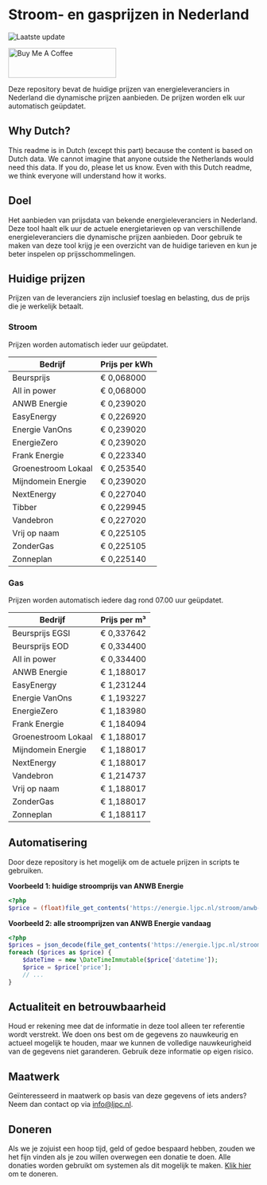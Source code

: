 # Stroom- en gasprijzen in Nederland

![Laatste update](https://img.shields.io/badge/laatste%20update-2025--04--16%2016%3A00%20CET-brightgreen)

<a href="https://www.buymeacoffee.com/Lars-" target="_blank"><img src="https://cdn.buymeacoffee.com/buttons/v2/default-orange.png" alt="Buy Me A Coffee" height="60" style="height: 60px !important;width: 217px !important;" ></a>

Deze repository bevat de huidige prijzen van energieleveranciers in Nederland die dynamische prijzen aanbieden. De prijzen worden elk uur automatisch geüpdatet.

## Why Dutch?

This readme is in Dutch (except this part) because the content is based on Dutch data. We cannot imagine that anyone outside the Netherlands would need this data. If you do, please let us know. Even with this Dutch readme, we think
everyone will understand how it works.

## Doel

Het aanbieden van prijsdata van bekende energieleveranciers in Nederland. Deze tool haalt elk uur de actuele energietarieven op van verschillende energieleveranciers die dynamische prijzen aanbieden. Door gebruik te maken van deze tool
krijg je een overzicht van de huidige tarieven en kun je beter inspelen op prijsschommelingen.

## Huidige prijzen

Prijzen van de leveranciers zijn inclusief toeslag en belasting, dus de prijs die je werkelijk betaalt.

### Stroom

Prijzen worden automatisch ieder uur geüpdatet.

 Bedrijf | Prijs per kWh 
---------|---------------
Beursprijs | € 0,068000
All in power | € 0,068000
ANWB Energie | € 0,239020
EasyEnergy | € 0,226920
Energie VanOns | € 0,239020
EnergieZero | € 0,239020
Frank Energie | € 0,223340
Groenestroom Lokaal | € 0,253540
Mijndomein Energie | € 0,239020
NextEnergy | € 0,227040
Tibber | € 0,229945
Vandebron | € 0,227020
Vrij op naam | € 0,225105
ZonderGas | € 0,225105
Zonneplan | € 0,225140


### Gas

Prijzen worden automatisch iedere dag rond 07.00 uur geüpdatet.

 Bedrijf | Prijs per m³ 
---------|--------------
Beursprijs EGSI | € 0,337642
Beursprijs EOD | € 0,334400
All in power | € 0,334400
ANWB Energie | € 1,188017
EasyEnergy | € 1,231244
Energie VanOns | € 1,193227
EnergieZero | € 1,183980
Frank Energie | € 1,184094
Groenestroom Lokaal | € 1,188017
Mijndomein Energie | € 1,188017
NextEnergy | € 1,188017
Vandebron | € 1,214737
Vrij op naam | € 1,188017
ZonderGas | € 1,188017
Zonneplan | € 1,188117


## Automatisering

Door deze repository is het mogelijk om de actuele prijzen in scripts te gebruiken.

**Voorbeeld 1: huidige stroomprijs van ANWB Energie**

```php
<?php
$price = (float)file_get_contents('https://energie.ljpc.nl/stroom/anwb-energie-nu.txt');

```

**Voorbeeld 2: alle stroomprijzen van ANWB Energie vandaag**

```php
<?php
$prices = json_decode(file_get_contents('https://energie.ljpc.nl/stroom/all-in-power-vandaag.json'),true);
foreach ($prices as $price) {
    $dateTime = new \DateTimeImmutable($price['datetime']);
    $price = $price['price'];
    // ...
}
```

## Actualiteit en betrouwbaarheid

Houd er rekening mee dat de informatie in deze tool alleen ter referentie wordt verstrekt. We doen ons best om de gegevens zo nauwkeurig en actueel mogelijk te houden, maar we kunnen de volledige nauwkeurigheid van de gegevens niet
garanderen. Gebruik deze informatie op eigen risico.

## Maatwerk

Geïnteresseerd in maatwerk op basis van deze gegevens of iets anders? Neem dan contact op
via [info@ljpc.nl](mailto:info@ljpc.nl?subject=Energie%20prijzen).

## Doneren

Als we je zojuist een hoop tijd, geld of gedoe bespaard hebben, zouden we het fijn vinden als je zou willen overwegen een
donatie te doen. Alle donaties worden gebruikt om systemen als dit mogelijk te
maken. [Klik hier](https://www.buymeacoffee.com/Lars-) om te doneren.
